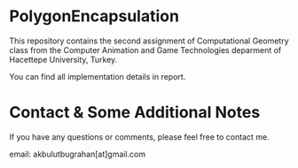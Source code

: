 # PolygonEncapsulation
This repository contains the second assignment of Computational Geometry class from the Computer Animation and Game Technologies deparment of Hacettepe University, Turkey.

You can find all implementation details in report.

# Contact & Some Additional Notes
If you have any questions or comments, please feel free to contact me.

email: akbulutbugrahan[at]gmail.com
